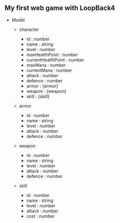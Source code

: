 ## My first web game with LoopBack4

* Model
  * character
    * id : number
    * name : string
    * level : number
    * maxHealthPoint : number
    * currentHealthPoint : number
    * maxMana : number
    * currentMana : number
    * attack : number
    * defence : number
    * armor : {armor}
    * weapon : {weapon}
    * skill : {skill}

  * armor
    * id : number
    * name : string
    * level : number
    * attack : number
    * defence : number


  * weapon
    * id : number
    * name : string
    * level : number
    * attack : number
    * defence : number
    
    
  * skill
    * id : number
    * name : string
    * level : number
    * attack : number
    * cost : number
